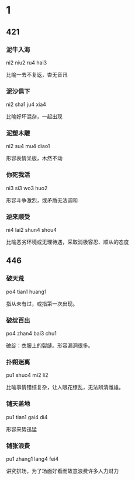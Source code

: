 # 1 #

## 421 ##

### 泥牛入海 ###

ni2 niu2 ru4 hai3

比喻一去不复返，杳无音讯

### 泥沙俱下 ###

ni2 sha1 ju4 xia4

比喻好坏混杂，一起出现

### 泥塑木雕 ###

ni2 su4 mu4 diao1

形容表情呆版，木然不动

### 你死我活 ###

ni3 si3 wo3 huo2

形容斗争激烈，或矛盾无法调和

### 逆来顺受 ###

ni4 lai2 shun4 shou4

比喻恶劣环境或无理待遇，采取消极容忍、顺从的态度

## 446 ##

### 破天荒 ###

po4 tian1 huang1

指从未有过，或指第一次出现。

### 破绽百出 ###

po4 zhan4 bai3 chu1

破绽：衣服上的裂缝。形容漏洞很多。

### 扑朔迷离 ###

pu1 shuo4 mi2 li2

比喻事情错综复杂，让人眼花缭乱，无法辨清雌雄。

### 铺天盖地 ###

pu1 tian1 gai4 di4

形容来势迅猛

### 铺张浪费 ###

pu1 zhang1 lang4 fei4

讲究排场，为了场面好看而故意浪费许多人力财力












